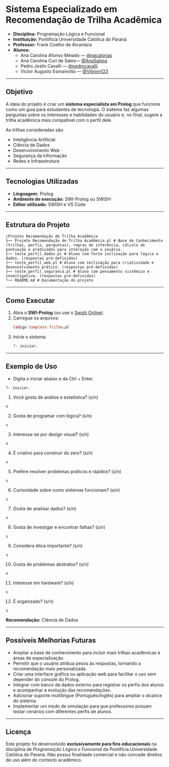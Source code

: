# Sistema Especializado em Recomendação de Trilha Acadêmica

- **Disciplina:** Programação Lógica e Funcional
- **Instituição:** Pontifícia Universidade Católica do Paraná    
- **Professor:** Frank Coelho de Alcantara  
- **Alunos:**  
  - Ana Carolina Afonso Meiado — [@nacalorias](https://github.com/nacalorias)  
  - Ana Carolina Curi de Sales— [@AnaSaless](https://github.com/AnaSaless)  
  - Pedro Joslin Cavalli — [@pedrocavalli](https://github.com/pedrocavalli)  
  - Victor Augusto Esmaniotto — [@Vitinnn123](https://github.com/Vitinnn123)  

---

## Objetivo
A ideia do projeto é criar um **sistema especialista em Prolog** que funcione como um guia para estudantes de tecnologia. O sistema faz algumas perguntas sobre os interesses e habilidades do usuário e, no final, sugere a trilha acadêmica mais compatível com o perfil dele.  

As trilhas consideradas são:  
- Inteligência Artificial  
- Ciência de Dados  
- Desenvolvimento Web  
- Segurança da Informação  
- Redes e Infraestrutura  

---

## Tecnologias Utilizadas
- **Linguagem:** Prolog
- **Ambiente de execução:** SWI-Prolog ou SWISH
- **Editor utilizado:** SWISH e VS Code

---

## Estrutura do Projeto

```
/Projeto Recomendação de Trilha Acadêmica
├── Projeto Recomendação de Trilha Acadêmica.pl # Base de Conhecimento (trilhas, perfis, perguntas), regras de inferência, cálculo de pontuação e predicados para interação com o usuário.
├── teste_perfil_dados.pl # Aluno com forte inclinação para lógica e dados. (respostas pré-definidas)
├── teste_perfil_web.pl # Aluno com inclinação para criatividade e desenvolvimento prático. (respostas pré-definidas)
├── teste_perfil_seguranca.pl # Aluno com pensamento sistêmico e investigativo. (respostas pré-definidas)
└── README.md # Documentação do projeto
```

---

## Como Executar

1. Abra o **SWI-Prolog** (ou use o [Swish Online](https://swish.swi-prolog.org/)).  
2. Carregue os arquivos:
   ```prolog
   Código Completo Trilha.pl
   
3. Inicie o sistema:
   ```prolog
   ?- iniciar.

---

## Exemplo de Uso

- Digita o iniciar abaixo e da Ctrl + Enter.
```
?- iniciar.
```
1. Você gosta de análise e estatística? (s/n)
```
n
```
2. Gosta de programar com lógica? (s/n)
```
s
```
3. Interessa-se por design visual? (s/n)
```
n
```
4. É criativo para construir do zero? (s/n)
```
n
```
5. Prefere resolver problemas práticos e rápidos? (s/n)
```
s
```
6. Curiosidade sobre como sistemas funcionam? (s/n)
```
s
```
7. Gosta de analisar dados? (s/n)
```
n
```
8. Gosta de investigar e encontrar falhas? (s/n)
```
s
```
9. Considera ética importante? (s/n)
```
s
```
10. Gosta de problemas abstratos? (s/n)
```
n
```
11. Interesse em hardware? (s/n)
```
s
```
12. É organizado? (s/n)
```
s
```
**Recomendação:** Ciência de Dados

---

## Possíveis Melhorias Futuras

* Ampliar a base de conhecimento para incluir mais trilhas acadêmicas e áreas de especialização.
* Permitir que o usuário atribua pesos às respostas, tornando a recomendação mais personalizada.
* Criar uma interface gráfica ou aplicação web para facilitar o uso sem depender do console do Prolog.
* Integrar com banco de dados externo para registrar os perfis dos alunos e acompanhar a evolução das recomendações.
* Adicionar suporte multilíngue (Português/Inglês) para ampliar o alcance do sistema.
* Implementar um modo de simulação para que professores possam testar cenários com diferentes perfis de alunos.

---

## Licença

Este projeto foi desenvolvido **exclusivamente para fins educacionais** na disciplina de *Programação Lógica e Funcional* da Pontifícia Universidade Católica do Paraná.
Não possui finalidade comercial e não concede direitos de uso além do contexto acadêmico.

